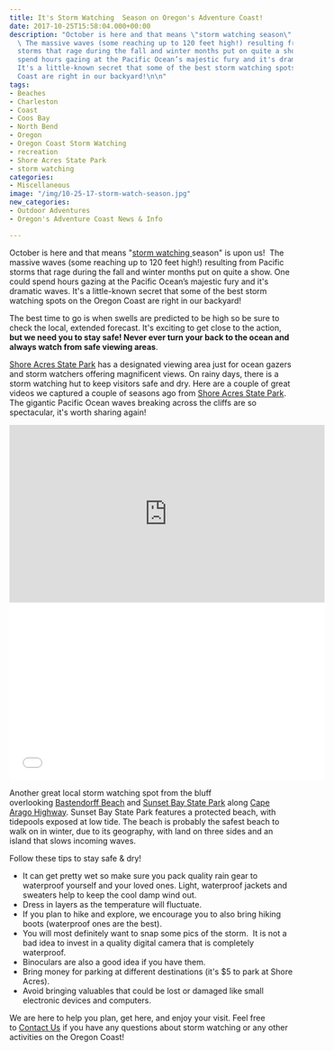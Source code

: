 ```yaml
---
title: It's Storm Watching  Season on Oregon's Adventure Coast!
date: 2017-10-25T15:58:04.000+00:00
description: "October is here and that means \"storm watching season\" is upon us!
  \ The massive waves (some reaching up to 120 feet high!) resulting from Pacific
  storms that rage during the fall and winter months put on quite a show. One could
  spend hours gazing at the Pacific Ocean’s majestic fury and it's dramatic waves.
  It's a little-known secret that some of the best storm watching spots on the Oregon
  Coast are right in our backyard!\n\n"
tags:
- Beaches
- Charleston
- Coast
- Coos Bay
- North Bend
- Oregon
- Oregon Coast Storm Watching
- recreation
- Shore Acres State Park
- storm watching
categories:
- Miscellaneous
image: "/img/10-25-17-storm-watch-season.jpg"
new_categories:
- Outdoor Adventures
- Oregon's Adventure Coast News & Info

---
```

October is here and that means "<a href="http://www.oregonsadventurecoast.com/featured-adventures/stormwatching/">storm watching </a>season" is upon us!  The massive waves (some reaching up to 120 feet high!) resulting from Pacific storms that rage during the fall and winter months put on quite a show. One could spend hours gazing at the Pacific Ocean’s majestic fury and it's dramatic waves. It's a little-known secret that some of the best storm watching spots on the Oregon Coast are right in our backyard!

The best time to go is when swells are predicted to be high so be sure to check the local, extended forecast. It's exciting to get close to the action, <strong>but we need you to stay safe! Never ever turn your back to the ocean and always watch from safe viewing areas</strong>.


<a title="Shore Acres State Park" href="http://oregonsadventurecoast.com/listings/shore-acres-state-park/">Shore Acres State Park</a> has a designated viewing area just for ocean gazers and storm watchers offering magnificent views. On rainy days, there is a storm watching hut to keep visitors safe and dry. Here are a couple of great videos we captured a couple of seasons ago from <a href="http://www.shoreacres.net/" target="_blank" rel="noopener noreferrer">Shore Acres State Park</a>. The gigantic Pacific Ocean waves breaking across the cliffs are so spectacular, it's worth sharing again!

<iframe src="https://www.youtube.com/embed/PDqYcDjj4L0" width="560" height="315" frameborder="0" allowfullscreen="allowfullscreen"></iframe>

<iframe src="//www.youtube.com/embed/yTeho70rQFo?list=UUJ11uO50ZPgtQthnt2FU45g" width="560" height="315" frameborder="0" allowfullscreen="allowfullscreen"></iframe>

Another great local storm watching spot from the bluff overlooking <a title="Bastendorff Beach" href="http://oregonsadventurecoast.com/listings/bastendorff-beach/">Bastendorff Beach</a> and <a href="http://www.oregonstateparks.org/index.cfm?do=parkPage.dsp_parkPage&amp;parkId=70" target="_blank" rel="noopener noreferrer">Sunset Bay State Park</a> along <a href="http://traveloregon.com/trip-ideas/itineraries/2-cape-arago-beach-loop/" target="_blank" rel="noopener noreferrer">Cape Arago Highway</a>. Sunset Bay State Park features a protected beach, with tidepools exposed at low tide. The beach is probably the safest beach to walk on in winter, due to its geography, with land on three sides and an island that slows incoming waves.

Follow these tips to stay safe &amp; dry!
<ul>
 	<li>It can get pretty wet so make sure you pack quality rain gear to waterproof yourself and your loved ones. Light, waterproof jackets and sweaters help to keep the cool damp wind out.</li>
 	<li>Dress in layers as the temperature will fluctuate.</li>
 	<li>If you plan to hike and explore, we encourage you to also bring hiking boots (waterproof ones are the best).</li>
 	<li>You will most definitely want to snap some pics of the storm.  It is not a bad idea to invest in a quality digital camera that is completely waterproof.</li>
 	<li>Binoculars are also a good idea if you have them.</li>
 	<li>Bring money for parking at different destinations (it's $5 to park at Shore Acres).</li>
 	<li>Avoid bringing valuables that could be lost or damaged like small electronic devices and computers.</li>
</ul>
We are here to help you plan, get here, and enjoy your visit. Feel free to <a href="http://www.oregonsadventurecoast.com/contact/">Contact Us</a> if you have any questions about storm watching or any other activities on the Oregon Coast!